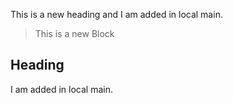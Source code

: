This is a new heading and I am added in local main.

> This is a new Block

## Heading 
I am added in local main.